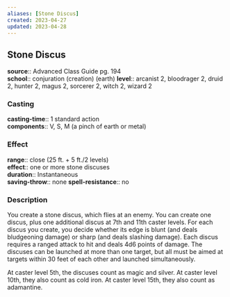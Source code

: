 ```yaml
---
aliases: [Stone Discus]
created: 2023-04-27
updated: 2023-04-28
---
```


## Stone Discus

**source**:: Advanced Class Guide pg. 194  
**school**:: conjuration (creation) (earth)
**level**:: arcanist 2, bloodrager 2, druid 2, hunter 2, magus 2, sorcerer 2, witch 2, wizard 2

### Casting

**casting-time**:: 1 standard action  
**components**:: V, S, M (a pinch of earth or metal)

### Effect

**range**:: close (25 ft. + 5 ft./2 levels)  
**effect**:: one or more stone discuses  
**duration**:: Instantaneous  
**saving-throw**:: none
**spell-resistance**:: no

### Description

You create a stone discus, which flies at an enemy. You can create one discus, plus one additional discus at 7th and 11th caster levels. For each discus you create, you decide whether its edge is blunt (and deals bludgeoning damage) or sharp (and deals slashing damage). Each discus requires a ranged attack to hit and deals 4d6 points of damage. The discuses can be launched at more than one target, but all must be aimed at targets within 30 feet of each other and launched simultaneously.  
  
At caster level 5th, the discuses count as magic and silver. At caster level 10th, they also count as cold iron. At caster level 15th, they also count as adamantine.
